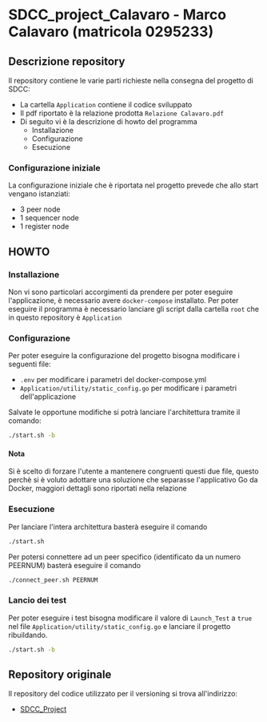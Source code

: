# SDCC_project_Calavaro - Marco Calavaro (matricola 0295233)

## Descrizione repository
Il repository contiene le varie parti richieste nella consegna del progetto di SDCC:
- La cartella `Application` contiene il codice sviluppato
- Il pdf riportato è la relazione prodotta `Relazione Calavaro.pdf`
- Di seguito vi è la descrizione di howto del programma
	- Installazione
	- Configurazione
	- Esecuzione
### Configurazione iniziale
La configurazione iniziale che è riportata nel progetto prevede che allo start vengano istanziati:
- 3 peer      node
- 1 sequencer node
- 1 register  node

## HOWTO

### Installazione
Non vi sono particolari accorgimenti da prendere per poter eseguire l'applicazione, è necessario avere `docker-compose` installato.
Per poter eseguire il programma è necessario lanciare gli script dalla cartella `root` che in questo repository è `Application`

### Configurazione
Per poter eseguire la configurazione del progetto bisogna modificare i seguenti file:
- `.env` per modificare i parametri del docker-compose.yml
- `Application/utility/static_config.go` per modificare i parametri dell'applicazione

Salvate le opportune modifiche si potrà lanciare l'architettura tramite il comando:
```sh
./start.sh -b
``` 

#### Nota
Si è scelto di forzare l'utente a mantenere congruenti questi due file, questo perchè si è voluto adottare una soluzione che separasse l'applicativo Go da Docker, maggiori dettagli sono riportati nella relazione

### Esecuzione 
Per lanciare l'intera architettura basterà eseguire il comando
```sh
./start.sh 
``` 
Per potersi connettere ad un peer specifico (identificato da un numero PEERNUM) basterà eseguire il comando 
```sh
./connect_peer.sh PEERNUM
```


### Lancio dei test
Per poter eseguire i test bisogna modificare il valore di `Launch_Test` a `true` nel file `Application/utility/static_config.go` e lanciare il progetto ribuildando.
```sh
./start.sh -b
``` 

## Repository originale
Il repository del codice utilizzato per il versioning si trova all'indirizzo:
- [SDCC_Project](https://github.com/IlConteCvma/SDCC_Project.git) 